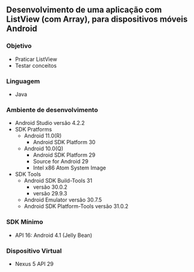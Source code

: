 ## Desenvolvimento de uma aplicação com ListView (com Array), para dispositivos móveis Android
### Objetivo
* Praticar ListView
* Testar conceitos
### Linguagem
* Java
### Ambiente de desenvolvimento
* Android Studio versão 4.2.2
* SDK Pratforms
  + Android 11.0(R)
    - Android SDK Platform 30
  + Android 10.0(Q)
    - Android SDK Platform 29
    - Source for Android 29
    - Intel x86 Atom System Image
* SDK Tools
  + Android SDK Build-Tools 31
    - versão 30.0.2
    - versão 29.9.3
  + Android Emulator versão 30.7.5
  + Android SDK Platform-Tools versão 31.0.2
### SDK Mínimo
* API 16: Android 4.1 (Jelly Bean)
### Dispositivo Virtual
* Nexus 5 API 29